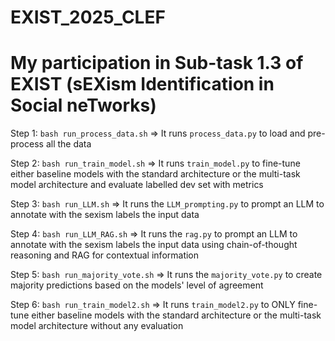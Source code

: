 # EXIST_2025_CLEF

# My participation in Sub-task 1.3 of EXIST (sEXism Identification in Social neTworks)

Step 1: ```bash run_process_data.sh``` => It runs ```process_data.py``` to load and pre-process all the data

Step 2: ```bash run_train_model.sh``` => It runs ```train_model.py``` to fine-tune either baseline models with the standard architecture or the multi-task model architecture and evaluate labelled dev set with metrics 

Step 3: ```bash run_LLM.sh``` => It runs the ```LLM_prompting.py``` to prompt an LLM to annotate with the sexism labels the input data

Step 4: ```bash run_LLM_RAG.sh``` => It runs the ```rag.py``` to prompt an LLM to annotate with the sexism labels the input data using chain-of-thought reasoning and RAG for contextual information

Step 5: ```bash run_majority_vote.sh``` => It runs the ```majority_vote.py``` to create majority predictions based on the models' level of agreement

Step 6: ```bash run_train_model2.sh``` => It runs ```train_model2.py``` to ONLY fine-tune either baseline models with the standard architecture or the multi-task model architecture without any evaluation
